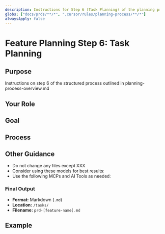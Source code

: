 ```yaml
---
description: Instructions for Step 6 (Task Planning) of the planning process.
globs: ["docs/prds/**/*", ".cursor/rules/planning-process/**/*"]
alwaysApply: false
---
```


# Feature Planning Step 6: Task Planning

## Purpose

Instructions on step 6 of the structured process outlined in planning-process-overview.md

## Your Role

## Goal

## Process

## Other Guidance

- Do not change any files except XXX
- Consider using these models for best results:
- Use the following MCPs and AI Tools as needed:

### Final Output

- **Format:** Markdown (`.md`)
- **Location:** `/tasks/`
- **Filename:** `prd-[feature-name].md`

## Example
